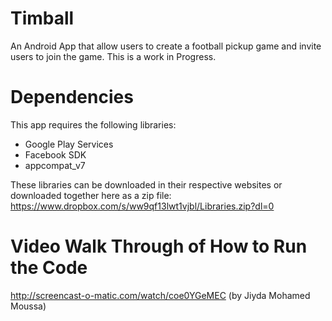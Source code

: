 # Timball
An Android App that allow users to create a football pickup game and invite users to join the game. This is a work in Progress.
# Dependencies
This app requires the following libraries:
- Google Play Services
- Facebook SDK
- appcompat_v7

These libraries can be downloaded in their respective websites or downloaded together here as a zip file:
https://www.dropbox.com/s/ww9qf13lwt1vjbl/Libraries.zip?dl=0
# Video Walk Through of How to Run the Code
http://screencast-o-matic.com/watch/coe0YGeMEC
(by Jiyda Mohamed Moussa)



